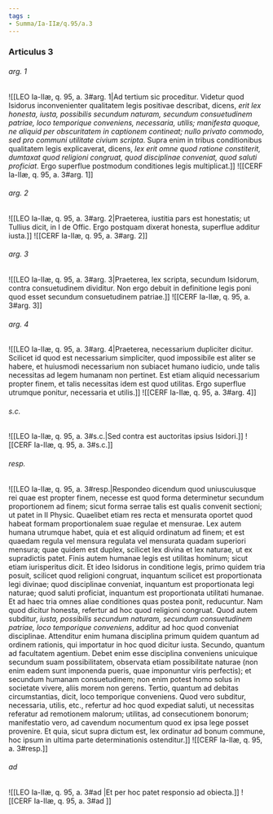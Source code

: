 ```yaml
---
tags : 
- Summa/Ia-IIæ/q.95/a.3
---
```


### Articulus 3

###### arg. 1
![[LEO Ia-IIæ, q. 95, a. 3#arg. 1|Ad tertium sic proceditur. Videtur quod Isidorus inconvenienter qualitatem legis positivae describat, dicens, *erit lex honesta, iusta, possibilis secundum naturam, secundum consuetudinem patriae, loco temporique conveniens, necessaria, utilis; manifesta quoque, ne aliquid per obscuritatem in captionem contineat; nullo privato commodo, sed pro communi utilitate civium scripta*. Supra enim in tribus conditionibus qualitatem legis explicaverat, dicens, *lex erit omne quod ratione constiterit, dumtaxat quod religioni congruat, quod disciplinae conveniat, quod saluti proficiat*. Ergo superflue postmodum conditiones legis multiplicat.]]
![[CERF Ia-IIæ, q. 95, a. 3#arg. 1]]

###### arg. 2
![[LEO Ia-IIæ, q. 95, a. 3#arg. 2|Praeterea, iustitia pars est honestatis; ut Tullius dicit, in I de Offic. Ergo postquam dixerat honesta, superflue additur iusta.]]
![[CERF Ia-IIæ, q. 95, a. 3#arg. 2]]

###### arg. 3
![[LEO Ia-IIæ, q. 95, a. 3#arg. 3|Praeterea, lex scripta, secundum Isidorum, contra consuetudinem dividitur. Non ergo debuit in definitione legis poni quod esset secundum consuetudinem patriae.]]
![[CERF Ia-IIæ, q. 95, a. 3#arg. 3]]

###### arg. 4
![[LEO Ia-IIæ, q. 95, a. 3#arg. 4|Praeterea, necessarium dupliciter dicitur. Scilicet id quod est necessarium simpliciter, quod impossibile est aliter se habere, et huiusmodi necessarium non subiacet humano iudicio, unde talis necessitas ad legem humanam non pertinet. Est etiam aliquid necessarium propter finem, et talis necessitas idem est quod utilitas. Ergo superflue utrumque ponitur, necessaria et utilis.]]
![[CERF Ia-IIæ, q. 95, a. 3#arg. 4]]

###### s.c.
![[LEO Ia-IIæ, q. 95, a. 3#s.c.|Sed contra est auctoritas ipsius Isidori.]]
![[CERF Ia-IIæ, q. 95, a. 3#s.c.]]

###### resp.
![[LEO Ia-IIæ, q. 95, a. 3#resp.|Respondeo dicendum quod uniuscuiusque rei quae est propter finem, necesse est quod forma determinetur secundum proportionem ad finem; sicut forma serrae talis est qualis convenit sectioni; ut patet in II Physic. Quaelibet etiam res recta et mensurata oportet quod habeat formam proportionalem suae regulae et mensurae. Lex autem humana utrumque habet, quia et est aliquid ordinatum ad finem; et est quaedam regula vel mensura regulata vel mensurata quadam superiori mensura; quae quidem est duplex, scilicet lex divina et lex naturae, ut ex supradictis patet. Finis autem humanae legis est utilitas hominum; sicut etiam iurisperitus dicit. Et ideo Isidorus in conditione legis, primo quidem tria posuit, scilicet quod religioni congruat, inquantum scilicet est proportionata legi divinae; quod disciplinae conveniat, inquantum est proportionata legi naturae; quod saluti proficiat, inquantum est proportionata utilitati humanae. Et ad haec tria omnes aliae conditiones quas postea ponit, reducuntur. Nam quod dicitur honesta, refertur ad hoc quod religioni congruat. Quod autem subditur, *iusta, possibilis secundum naturam, secundum consuetudinem patriae, loco temporique conveniens*, additur ad hoc quod conveniat disciplinae. Attenditur enim humana disciplina primum quidem quantum ad ordinem rationis, qui importatur in hoc quod dicitur iusta. Secundo, quantum ad facultatem agentium. Debet enim esse disciplina conveniens unicuique secundum suam possibilitatem, observata etiam possibilitate naturae (non enim eadem sunt imponenda pueris, quae imponuntur viris perfectis); et secundum humanam consuetudinem; non enim potest homo solus in societate vivere, aliis morem non gerens. Tertio, quantum ad debitas circumstantias, dicit, loco temporique conveniens. Quod vero subditur, necessaria, utilis, etc., refertur ad hoc quod expediat saluti, ut necessitas referatur ad remotionem malorum; utilitas, ad consecutionem bonorum; manifestatio vero, ad cavendum nocumentum quod ex ipsa lege posset provenire. Et quia, sicut supra dictum est, lex ordinatur ad bonum commune, hoc ipsum in ultima parte determinationis ostenditur.]]
![[CERF Ia-IIæ, q. 95, a. 3#resp.]]

###### ad 
![[LEO Ia-IIæ, q. 95, a. 3#ad |Et per hoc patet responsio ad obiecta.]]
![[CERF Ia-IIæ, q. 95, a. 3#ad ]]

